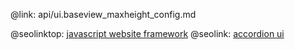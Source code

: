 @link: api/ui.baseview_maxheight_config.md

@seolinktop: [javascript website framework](https://webix.com)
@seolink: [accordion ui](https://webix.com/widget/accordion/)